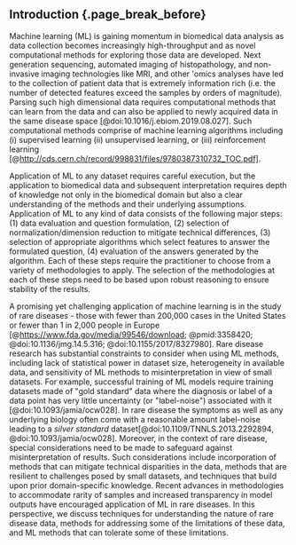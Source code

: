 ## Introduction {.page_break_before}

Machine learning (ML) is gaining momentum in biomedical data analysis as data collection becomes increasingly high-throughput and as novel computational methods for exploring those data are developed. 
Next generation sequencing, automated imaging of histopathology, and non-invasive imaging technologies like MRI, and other 'omics analyses have led to the collection of patient data that is extremely information rich (i.e. the number of detected features exceed the samples by orders of magnitude). 
Parsing such high dimensional data requires computational methods that can learn from the data and can also be applied to newly acquired data in the same disease space [@doi:10.1016/j.ebiom.2019.08.027]. 
Such computational methods comprise of machine learning algorithms including (i) supervised learning (ii) unsupervised learning, or (iii) reinforcement learning [@http://cds.cern.ch/record/998831/files/9780387310732_TOC.pdf]. 


Application of ML to any dataset requires careful execution, but the application to biomedical data and subsequent interpretation requires depth of knowledge not only in the biomedical domain but also a clear understanding of the methods and their underlying assumptions.
Application of ML to any kind of data consists of the following major steps: (1) data evaluation and question formulation, (2) selection of normalization/dimension reduction to mitigate technical differences, (3) selection of appropriate algorithms which select features to answer the formulated question, (4) evaluation of the answers generated by the algorithm. 
Each of these steps require the practitioner to choose from a variety of methodologies to apply. 
The selection of the methodologies at each of these steps need to be based upon robust reasoning to ensure stability of the results. 

A promising yet challenging application of machine learning is in the study of rare diseases - those with fewer than 200,000 cases in the United States or fewer than 1 in 2,000 people in Europe [@https://www.fda.gov/media/99546/download; @pmid:3358420; @doi:10.1136/jmg.14.5.316; @doi:10.1155/2017/8327980].
Rare disease research has substantial constraints to consider when using ML methods, including lack of statistical power in dataset size, heterogeneity in available data, and sensitivity of ML methods to misinterpretation in view of small datasets. 
For example, successful training of ML models require training datasets made of "gold standard" data where the diagnosis or label of a data point has very little uncertainty (or "label-noise") associated with it [@doi:10.1093/jamia/ocw028]. 
In rare disease the symptoms as well as any underlying biology often come with a reasonable amount label-noise leading to a _silver standard_ dataset[@doi:10.1109/TNNLS.2013.2292894, @doi:10.1093/jamia/ocw028].
Moreover, in the context of rare disease, special considerations need to be made to safeguard against misinterpretation of results.
Such considerations include incorporation of methods that can mitigate technical disparities in the data, methods that are resilient to challenges posed by small datasets, and techniques that build upon prior domain-specific knowledge.
Recent advances in methodologies to accommodate rarity of samples and increased transparency in model outputs have encouraged application of ML in rare diseases.
In this perspective, we discuss techniques for understanding the nature of rare disease data, methods for addressing some of the limitations of these data, and ML methods that can tolerate some of these limitations. 

